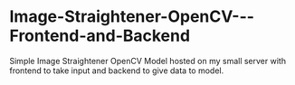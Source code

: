 # Image-Straightener-OpenCV---Frontend-and-Backend
Simple Image Straightener OpenCV Model hosted on my small server with frontend to take input and backend to give data to model.
